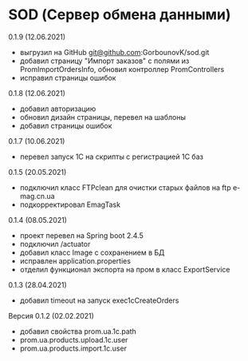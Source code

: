 # SOD (Сервер обмена данными)
0.1.9 (12.06.2021)
- выгрузил на GitHub git@github.com:GorbounovK/sod.git
- добавил страницу "Импорт заказов" с полями из PromImportOrdersInfo, обновил контроллер PromControllers
- исправил страницы ошибок

0.1.8 (12.06.2021)
- добавил авторизацию
- обновил дизайн страницы, перевел на шаблоны
- добавил страницы ошибок

0.1.7 (10.06.2021)
- перевел запуск 1С на скрипты с регистрацией 1С баз

0.1.5 (20.05.2021)
- подключил класс FTPclean для очистки старых файлов на ftp e-mag.cn.ua
- подкорректировал EmagTask

0.1.4 (08.05.2021)
- проект перевел на Spring boot 2.4.5
- подключил /actuator
- добавил класс Image с сохранением в БД
- исправлен application.properties
- отделил функционал экспорта на пром в класс ExportService

0.1.3 (28.04.2021)
- добавил timeout на запуск exec1cCreateOrders

Версия 0.1.2 (02.02.2021)
- добавил свойства prom.ua.1c.path
- prom.ua.products.upload.1c.user
- prom.ua.products.import.1c.user
